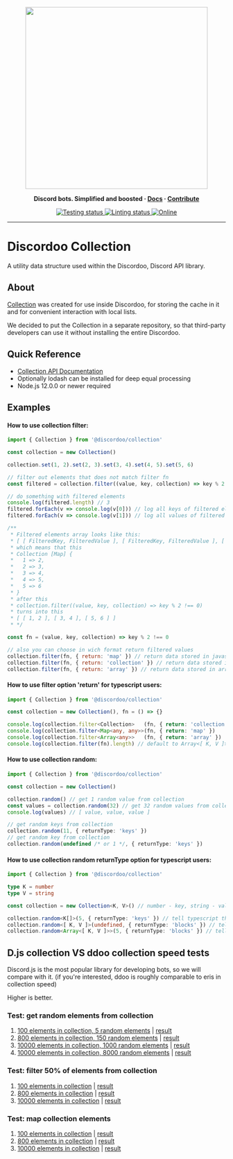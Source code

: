 <p align="center">
<img width="420" src="https://user-images.githubusercontent.com/44965055/129632446-c76f8444-1e57-4afe-b7ae-fb5546fa6f33.png" alt="">
</p>

<p align="center">
  <b>
    Discord bots. Simplified and boosted
    <span> · </span>
    <a href="https://docs.discordoo.xyz/collection/">Docs</a>
    <span> · </span>
    <a href="https://github.com/Discordoo/discordoo/blob/develop/CONTRIBUTING.md">Contribute</a>
  </b>
</p>

<p align="center">
  <a href="https://github.com/Discordoo/collection/actions">
    <img src="https://github.com/Discordoo/collection/workflows/Tests/badge.svg" alt="Testing status" />
  </a>
  <a href="https://github.com/Discordoo/collection/actions">
    <img src="https://github.com/Discordoo/collection/workflows/Lint/badge.svg" alt="Linting status" />
  </a>
  <a href="https://discord.gg/eHC8ynn2H3">
    <img 
      src="https://img.shields.io/discord/811663819721539674?color=7280DA&label=Discord&logo=discord&logoColor=white" 
      alt="Online"
    >
  </a>
</p>
<hr>

# Discordoo Collection
A utility data structure used within the Discordoo, Discord API library.

## About
[Collection](https://docs.discordoo.xyz/collection/) was created for use inside Discordoo, for storing the cache in it and for convenient interaction with local lists.

We decided to put the Collection in a separate repository, so that third-party developers can use it without installing the entire Discordoo.

## Quick Reference
* [Collection API Documentation](https://docs.discordoo.xyz/collection/classes/Collection/)
* Optionally lodash can be installed for deep equal processing
* Node.js 12.0.0 or newer required

## Examples

#### How to use collection filter:
```js
import { Collection } from '@discordoo/collection'

const collection = new Collection()

collection.set(1, 2).set(2, 3).set(3, 4).set(4, 5).set(5, 6)

// filter out elements that does not match filter fn
const filtered = collection.filter((value, key, collection) => key % 2 !== 0) // returns array

// do something with filtered elements
console.log(filtered.length) // 3
filtered.forEach(v => console.log(v[0])) // log all keys of filtered elements
filtered.forEach(v => console.log(v[1])) // log all values of filtered elements

/**
 * Filtered elements array looks like this:
 * [ [ FilteredKey, FilteredValue ], [ FilteredKey, FilteredValue ], [ FilteredKey, FilteredValue ] ]
 * which means that this
 * Collection [Map] {
 *   1 => 2,
 *   2 => 3,
 *   3 => 4,
 *   4 => 5,
 *   5 => 6
 * }
 * after this
 * collection.filter((value, key, collection) => key % 2 !== 0)
 * turns into this
 * [ [ 1, 2 ], [ 3, 4 ], [ 5, 6 ] ]
 * */

const fn = (value, key, collection) => key % 2 !== 0

// also you can choose in wich format return filtered values
collection.filter(fn, { return: 'map' }) // return data stored in javascript Map
collection.filter(fn, { return: 'collection' }) // return data stored in collection
collection.filter(fn, { return: 'array' }) // return data stored in array (default)
```

#### How to use filter option 'return' for typescript users:
```ts
import { Collection } from '@discordoo/collection'

const collection = new Collection(), fn = () => {}

console.log(collection.filter<Collection>   (fn, { return: 'collection' }).size)
console.log(collection.filter<Map<any, any>>(fn, { return: 'map' })       .size)
console.log(collection.filter<Array<any>>   (fn, { return: 'array' })     .length)
console.log(collection.filter(fn).length) // default to Array<[ K, V ]>
```

#### How to use collection random:
```ts
import { Collection } from '@discordoo/collection'

const collection = new Collection()

collection.random() // get 1 random value from collection
const values = collection.random(32) // get 32 random values from collection
console.log(values) // [ value, value, value ]

// get random keys from collection
collection.random(11, { returnType: 'keys' })
// get random key from collection
collection.random(undefined /* or 1 */, { returnType: 'keys' })
```

#### How to use collection random returnType option for typescript users:
```ts
import { Collection } from '@discordoo/collection'

type K = number
type V = string

const collection = new Collection<K, V>() // number - key, string - value

collection.random<K[]>(5, { returnType: 'keys' }) // tell typescript that we are expect array of collection keys
collection.random<[ K, V ]>(undefined, { returnType: 'blocks' }) // tell typescript that we are expect 1 block
collection.random<Array<[ K, V ]>>(5, { returnType: 'blocks' }) // tell typescript that we are expect array of blocks
```


## D.js collection VS ddoo collection speed tests
Discord.js is the most popular library for developing bots, so we will compare with it.
(if you're interested, ddoo is roughly comparable to eris in collection speed)

Higher is better.

### Test: get random elements from collection
1. [100 elements in collection, 5 random elements](https://jsben.ch/mNKer) | [result](https://user-images.githubusercontent.com/44965055/126082272-a3e09d46-a67e-41f8-b000-b8315243c68e.png)
2. [800 elements in collection, 150 random elements](https://jsben.ch/en4FL) | [result](https://user-images.githubusercontent.com/44965055/126082328-312d7d77-f409-49fc-b382-dfb972b66567.png)
3. [10000 elements in collection, 1000 random elements](https://jsben.ch/86Fpd) | [result](https://user-images.githubusercontent.com/44965055/126082356-09a8bcc8-8bdd-4310-a6c2-e25674768a4c.png)
4. [10000 elements in collection, 8000 random elements](https://jsben.ch/q5IXT) | [result](https://user-images.githubusercontent.com/44965055/126082376-3a1e3c5d-3ab5-4c93-b8b3-a7c58cfe3deb.png)


### Test: filter 50% of elements from collection
1. [100 elements in collection](https://jsben.ch/coBir) | [result](https://user-images.githubusercontent.com/44965055/126082408-3ab9357b-36c4-4813-8905-f7b1b18f085d.png)
2. [800 elements in collection](https://jsben.ch/UcXNJ) | [result](https://user-images.githubusercontent.com/44965055/126082429-9bf00f20-b2a8-4566-a638-1d72193ce9ba.png)
3. [10000 elements in collection](https://jsben.ch/GYwWj) | [result](https://user-images.githubusercontent.com/44965055/126082458-7850537a-db4f-4877-ae6f-0972f1508a02.png)


### Test: map collection elements
1. [100 elements in collection](https://jsben.ch/Gqp0P) | [result](https://user-images.githubusercontent.com/44965055/126082472-6193b745-788f-4194-8355-4e52156b1f5c.png)
2. [800 elements in collection](https://jsben.ch/NNGE4) | [result](https://user-images.githubusercontent.com/44965055/126082498-2acc5ad3-0f22-4bb0-b6f6-9c455aca9c83.png)
3. [10000 elements in collection](https://jsben.ch/rMMWl) | [result](https://user-images.githubusercontent.com/44965055/126082513-32c06b67-9725-4d83-b1de-7224ce822ec9.png)

